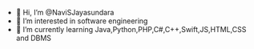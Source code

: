 - 👋 Hi, I’m @NaviSJayasundara
- 👀 I’m interested in software engineering 
- 🌱 I’m currently learning Java,Python,PHP,C#,C++,Swift,JS,HTML,CSS and DBMS

<!---
NaviSJayasundara/NaviSJayasundara is a ✨ special ✨ repository because its `README.md` (this file) appears on your GitHub profile.
You can click the Preview link to take a look at your changes.
--->
